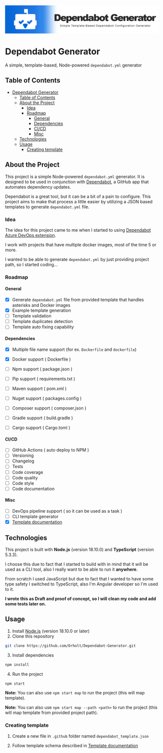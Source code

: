 ![](.images/banner.png)

# Dependabot Generator

A simple, template-based, Node-powered `dependabot.yml` generator

## Table of Contents
- [Dependabot Generator](#dependabot-generator)
  - [Table of Contents](#table-of-contents)
  - [About the Project](#about-the-project)
    - [Idea](#idea)
    - [Roadmap](#roadmap)
      - [General](#general)
      - [Dependencies](#dependencies)
      - [CI/CD](#cicd)
      - [Misc](#misc)
  - [Technologies](#technologies)
  - [Usage](#usage)
    - [Creating template](#creating-template)

## About the Project
This project is a simple Node-powered `dependabot.yml` generator. It is designed to be used in conjunction with [Dependabot](https://dependabot.com/), a GitHub app that automates dependency updates. 

Dependabot is a great tool, but it can be a bit of a pain to configure. This project aims to make that process a little easier by utilizing a JSON based templates to generate `dependabot.yml` file.

### Idea

The idea for this project came to me when I started to using [Dependabot Azure DevOps extension](https://github.com/tinglesoftware/dependabot-azure-devops).

I work with projects that have multiple docker images, most of the time 5 or more.

I wanted to be able to generate `dependabot.yml` by just providing project path, so I started coding...

### Roadmap

#### General

- [x] Generate `dependabot.yml` file from provided template that handles asterisks and Docker images
- [x] Example template generation
- [ ] Template validation
- [ ] Template duplicates detection
- [ ] Template auto fixing capability

#### Dependencies

- [x] Multiple file name support (for ex. `Dockerfile` and `dockerfile`)

- [x] Docker support ( Dockerfile )
- [ ] Npm support ( package.json )
- [ ] Pip support ( requirements.txt )
- [ ] Maven support ( pom.xml )
- [ ] Nuget support ( packages.config )
- [ ] Composer support ( composer.json )
- [ ] Gradle support ( build.gradle )
- [ ] Cargo support ( Cargo.toml )

#### CI/CD

- [ ] GitHub Actions ( auto deploy to NPM )
- [ ] Versioning
- [ ] Changelog
- [ ] Tests
- [ ] Code coverage
- [ ] Code quality
- [ ] Code style
- [ ] Code documentation

#### Misc

- [ ] DevOps pipeline support ( so it can be used as a task )
- [ ] CLI template generator
- [x] [Template documentation](./docs/templates.md)

## Technologies

This project is built with **Node.js** (version 18.10.0) and **TypeScript** (version 5.3.3).

I choose this due to fact that I started to build with in mind that it will be used as a CLI tool, also I really want to be able to run it **anywhere**.

From scratch I used JavaScript but due to fact that I wanted to have some type safety I switched to TypeScript, also I'm Angular developer so I'm used to it.

**I wrote this as Draft and proof of concept, so I will clean my code and add some tests later on.**

## Usage

1. Install [Node.js](https://nodejs.org/en/download) (version 18.10.0 or later)
2. Clone this repository
```bash
git clone https://github.com/Orholt/Dependabot-Generator.git
```
3. Install dependencies
```bash
npm install
```
4. Run the project
```bash
npm start
```

**Note:** You can also use `npm start map` to run the project (this will map template).

**Note:** You can also use `npm start map --path <path>` to run the project (this will map template from provided project path).

### Creating template

1. Create a new file in `.github` folder named `dependabot_template.json`

2. Follow template schema described in [Template documentation](./docs/template.md)

